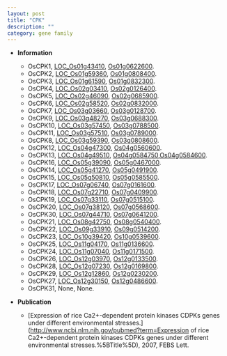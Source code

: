 ```yaml
---
layout: post
title: "CPK"
description: ""
category: gene family
---
```


* **Information**  
    + OsCPK1, [LOC_Os01g43410](http://rice.uga.edu/cgi-bin/ORF_infopage.cgi?orf=LOC_Os01g43410), [Os01g0622600](http://rapdb.dna.affrc.go.jp/viewer/gbrowse_details/irgsp1?name=Os01g0622600).
    + OsCPK2, [LOC_Os01g59360](http://rice.uga.edu/cgi-bin/ORF_infopage.cgi?orf=LOC_Os01g59360), [Os01g0808400](http://rapdb.dna.affrc.go.jp/viewer/gbrowse_details/irgsp1?name=Os01g0808400).
    + OsCPK3, [LOC_Os01g61590](http://rice.uga.edu/cgi-bin/ORF_infopage.cgi?orf=LOC_Os01g61590), [Os01g0832300](http://rapdb.dna.affrc.go.jp/viewer/gbrowse_details/irgsp1?name=Os01g0832300).
    + OsCPK4, [LOC_Os02g03410](http://rice.uga.edu/cgi-bin/ORF_infopage.cgi?orf=LOC_Os02g03410), [Os02g0126400](http://rapdb.dna.affrc.go.jp/viewer/gbrowse_details/irgsp1?name=Os02g0126400).
    + OsCPK5, [LOC_Os02g46090](http://rice.uga.edu/cgi-bin/ORF_infopage.cgi?orf=LOC_Os02g46090), [Os02g0685900](http://rapdb.dna.affrc.go.jp/viewer/gbrowse_details/irgsp1?name=Os02g0685900).
    + OsCPK6, [LOC_Os02g58520](http://rice.uga.edu/cgi-bin/ORF_infopage.cgi?orf=LOC_Os02g58520), [Os02g0832000](http://rapdb.dna.affrc.go.jp/viewer/gbrowse_details/irgsp1?name=Os02g0832000).
    + OsCPK7, [LOC_Os03g03660](http://rice.uga.edu/cgi-bin/ORF_infopage.cgi?orf=LOC_Os03g03660), [Os03g0128700](http://rapdb.dna.affrc.go.jp/viewer/gbrowse_details/irgsp1?name=Os03g0128700).
    + OsCPK9, [LOC_Os03g48270](http://rice.uga.edu/cgi-bin/ORF_infopage.cgi?orf=LOC_Os03g48270), [Os03g0688300](http://rapdb.dna.affrc.go.jp/viewer/gbrowse_details/irgsp1?name=Os03g0688300).
    + OsCPK10, [LOC_Os03g57450](http://rice.uga.edu/cgi-bin/ORF_infopage.cgi?orf=LOC_Os03g57450), [Os03g0788500](http://rapdb.dna.affrc.go.jp/viewer/gbrowse_details/irgsp1?name=Os03g0788500).
    + OsCPK11, [LOC_Os03g57510](http://rice.uga.edu/cgi-bin/ORF_infopage.cgi?orf=LOC_Os03g57510), [Os03g0789000](http://rapdb.dna.affrc.go.jp/viewer/gbrowse_details/irgsp1?name=Os03g0789000).
    + OsCPK8, [LOC_Os03g59390](http://rice.uga.edu/cgi-bin/ORF_infopage.cgi?orf=LOC_Os03g59390), [Os03g0808600](http://rapdb.dna.affrc.go.jp/viewer/gbrowse_details/irgsp1?name=Os03g0808600).
    + OsCPK12, [LOC_Os04g47300](http://rice.uga.edu/cgi-bin/ORF_infopage.cgi?orf=LOC_Os04g47300), [Os04g0560600](http://rapdb.dna.affrc.go.jp/viewer/gbrowse_details/irgsp1?name=Os04g0560600).
    + OsCPK13, [LOC_Os04g49510](http://rice.uga.edu/cgi-bin/ORF_infopage.cgi?orf=LOC_Os04g49510), [Os04g0584750](http://rapdb.dna.affrc.go.jp/viewer/gbrowse_details/irgsp1?name=Os04g0584750),[Os04g0584600](http://rapdb.dna.affrc.go.jp/viewer/gbrowse_details/irgsp1?name=Os04g0584600).
    + OsCPK16, [LOC_Os05g39090](http://rice.uga.edu/cgi-bin/ORF_infopage.cgi?orf=LOC_Os05g39090), [Os05g0467000](http://rapdb.dna.affrc.go.jp/viewer/gbrowse_details/irgsp1?name=Os05g0467000).
    + OsCPK14, [LOC_Os05g41270](http://rice.uga.edu/cgi-bin/ORF_infopage.cgi?orf=LOC_Os05g41270), [Os05g0491900](http://rapdb.dna.affrc.go.jp/viewer/gbrowse_details/irgsp1?name=Os05g0491900).
    + OsCPK15, [LOC_Os05g50810](http://rice.uga.edu/cgi-bin/ORF_infopage.cgi?orf=LOC_Os05g50810), [Os05g0585500](http://rapdb.dna.affrc.go.jp/viewer/gbrowse_details/irgsp1?name=Os05g0585500).
    + OsCPK17, [LOC_Os07g06740](http://rice.uga.edu/cgi-bin/ORF_infopage.cgi?orf=LOC_Os07g06740), [Os07g0161600](http://rapdb.dna.affrc.go.jp/viewer/gbrowse_details/irgsp1?name=Os07g0161600).
    + OsCPK18, [LOC_Os07g22710](http://rice.uga.edu/cgi-bin/ORF_infopage.cgi?orf=LOC_Os07g22710), [Os07g0409900](http://rapdb.dna.affrc.go.jp/viewer/gbrowse_details/irgsp1?name=Os07g0409900).
    + OsCPK19, [LOC_Os07g33110](http://rice.uga.edu/cgi-bin/ORF_infopage.cgi?orf=LOC_Os07g33110), [Os07g0515100](http://rapdb.dna.affrc.go.jp/viewer/gbrowse_details/irgsp1?name=Os07g0515100).
    + OsCPK20, [LOC_Os07g38120](http://rice.uga.edu/cgi-bin/ORF_infopage.cgi?orf=LOC_Os07g38120), [Os07g0568600](http://rapdb.dna.affrc.go.jp/viewer/gbrowse_details/irgsp1?name=Os07g0568600).
    + OsCPK30, [LOC_Os07g44710](http://rice.uga.edu/cgi-bin/ORF_infopage.cgi?orf=LOC_Os07g44710), [Os07g0641200](http://rapdb.dna.affrc.go.jp/viewer/gbrowse_details/irgsp1?name=Os07g0641200).
    + OsCPK21, [LOC_Os08g42750](http://rice.uga.edu/cgi-bin/ORF_infopage.cgi?orf=LOC_Os08g42750), [Os08g0540400](http://rapdb.dna.affrc.go.jp/viewer/gbrowse_details/irgsp1?name=Os08g0540400).
    + OsCPK22, [LOC_Os09g33910](http://rice.uga.edu/cgi-bin/ORF_infopage.cgi?orf=LOC_Os09g33910), [Os09g0514200](http://rapdb.dna.affrc.go.jp/viewer/gbrowse_details/irgsp1?name=Os09g0514200).
    + OsCPK23, [LOC_Os10g39420](http://rice.uga.edu/cgi-bin/ORF_infopage.cgi?orf=LOC_Os10g39420), [Os10g0539600](http://rapdb.dna.affrc.go.jp/viewer/gbrowse_details/irgsp1?name=Os10g0539600).
    + OsCPK25, [LOC_Os11g04170](http://rice.uga.edu/cgi-bin/ORF_infopage.cgi?orf=LOC_Os11g04170), [Os11g0136600](http://rapdb.dna.affrc.go.jp/viewer/gbrowse_details/irgsp1?name=Os11g0136600).
    + OsCPK24, [LOC_Os11g07040](http://rice.uga.edu/cgi-bin/ORF_infopage.cgi?orf=LOC_Os11g07040), [Os11g0171500](http://rapdb.dna.affrc.go.jp/viewer/gbrowse_details/irgsp1?name=Os11g0171500).
    + OsCPK26, [LOC_Os12g03970](http://rice.uga.edu/cgi-bin/ORF_infopage.cgi?orf=LOC_Os12g03970), [Os12g0133500](http://rapdb.dna.affrc.go.jp/viewer/gbrowse_details/irgsp1?name=Os12g0133500).
    + OsCPK28, [LOC_Os12g07230](http://rice.uga.edu/cgi-bin/ORF_infopage.cgi?orf=LOC_Os12g07230), [Os12g0169800](http://rapdb.dna.affrc.go.jp/viewer/gbrowse_details/irgsp1?name=Os12g0169800).
    + OsCPK29, [LOC_Os12g12860](http://rice.uga.edu/cgi-bin/ORF_infopage.cgi?orf=LOC_Os12g12860), [Os12g0230200](http://rapdb.dna.affrc.go.jp/viewer/gbrowse_details/irgsp1?name=Os12g0230200).
    + OsCPK27, [LOC_Os12g30150](http://rice.uga.edu/cgi-bin/ORF_infopage.cgi?orf=LOC_Os12g30150), [Os12g0486600](http://rapdb.dna.affrc.go.jp/viewer/gbrowse_details/irgsp1?name=Os12g0486600).
    + OsCPK31, None, None.

* **Publication**  
    + [Expression of rice Ca2+-dependent protein kinases CDPKs genes under different environmental stresses.](http://www.ncbi.nlm.nih.gov/pubmed?term=Expression of rice Ca2+-dependent protein kinases CDPKs genes under different environmental stresses.%5BTitle%5D), 2007, FEBS Lett.


